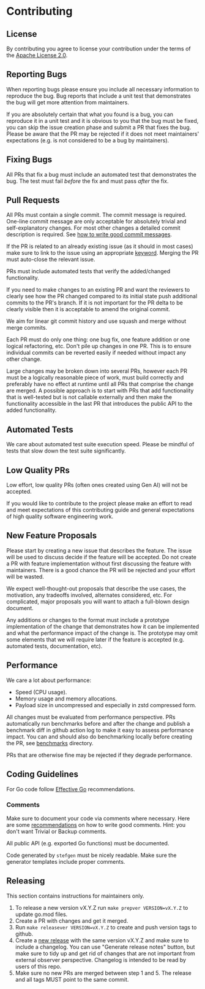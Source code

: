 # Contributing

## License

By contributing you agree to license your contribution under the terms of the
[Apache License 2.0](LICENSE).

## Reporting Bugs

When reporting bugs please ensure you include all necessary information to reproduce
the bug. Bug reports that include a unit test that demonstrates the bug will get more
attention from maintainers.

If you are absolutely certain that what you found is a bug, you can reproduce it in a unit
test and it is obvious to you that the bug must be fixed, you can skip the issue creation
phase and submit a PR that fixes the bug. Please be aware that the PR may be rejected if
it does not meet maintainers' expectations (e.g. is not considered to be a bug by
maintainers).

## Fixing Bugs

All PRs that fix a bug must include an automated test that demonstrates the bug. The test
must fail _before_ the fix and must pass _after_ the fix.

## Pull Requests

All PRs must contain a single commit. The commit message is required. One-line commit
message are only acceptable for absolutely trivial and self-explanatory changes. For most
other changes a detailed commit description is required. See
[how to write good commit messages](https://cbea.ms/git-commit/).

If the PR is related to an already existing issue (as it should in most cases) make sure
to link to the issue using an appropriate
[keyword](https://docs.github.com/en/issues/tracking-your-work-with-issues/using-issues/linking-a-pull-request-to-an-issue).
Merging the PR must auto-close the relevant issue.

PRs must include automated tests that verify the added/changed functionality.

If you need to make changes to an existing PR and want the reviewers to clearly see
how the PR changed compared to its initial state push additional commits to the PR's
branch. If it is not important for the PR delta to be clearly visible then it is
acceptable to amend the original commit.

We aim for linear git commit history and use squash and merge without merge commits.

Each PR must do only one thing: one bug fix, one feature addition or one 
logical refactoring, etc. Don't pile up changes in one PR. This is to ensure individual 
commits can be reverted easily if needed without impact any other change. 

Large changes may be broken down into several PRs, however each PR must be a 
logically reasonable piece of work, must build correctly and preferably have no
effect at runtime until all PRs that comprise the change are merged. A possible approach
is to start with PRs that add functionality that is well-tested but is not callable 
externally and then make the functionality accessible in the last PR that introduces the 
public API to the added functionality.

## Automated Tests

We care about automated test suite execution speed. Please be mindful of tests that
slow down the test suite significantly.

## Low Quality PRs

Low effort, low quality PRs (often ones created using Gen AI) will not be accepted.

If you would like to contribute to the project please make an effort to read and meet
expectations of this contributing guide and general expectations of high quality software
engineering work.

## New Feature Proposals

Please start by creating a new issue that describes the feature. The issue will be 
used to discuss decide if the feature will be accepted. Do not create a PR with 
feature implementation without first discussing the feature with maintainers. There is 
a good chance the PR will be rejected and your effort will be wasted.

We expect well-thought-out proposals that describe the use cases, the motivation, any 
tradeoffs involved, alternates considered, etc. For complicated, major proposals you will 
want to attach a full-blown design document.

Any additions or changes to the format must include a prototype implementation of the
change that demonstrates how it can be implemented and what the performance impact of the
change is. The prototype may omit some elements that we will require later if the feature
is accepted (e.g. automated tests, documentation, etc).

## Performance

We care a lot about performance:

- Speed (CPU usage).
- Memory usage and memory allocations.
- Payload size in uncompressed and especially in zstd compressed form.

All changes must be evaluated from performance perspective. PRs automatically run
benchmarks before and after the change and publish a benchmark diff in github action 
log to make it easy to assess performance impact. You can and should also do 
benchmarking locally before creating the PR, see [benchmarks](./benchmarks) directory.

PRs that are otherwise fine may be rejected if they degrade performance.

## Coding Guidelines

For Go code follow [Effective Go](https://go.dev/doc/effective_go) recommendations.

### Comments

Make sure to document your code via comments where necessary. Here are some 
[recommendations](https://antirez.com/news/124) on how to write good comments.
Hint: you don't want Trivial or Backup comments.

All public API (e.g. exported Go functions) must be documented.

Code generated by `stefgen` must be nicely readable. Make sure the generator 
templates include proper comments.

## Releasing

This section contains instructions for maintainers only.

1. To release a new version vX.Y.Z run `make prepver VERSION=vX.Y.Z` to update go.mod
   files.
2. Create a PR with changes and get it merged.
3. Run `make releasever VERSION=vX.Y.Z` to create and push version tags to github.
4. Create a [new release](https://github.com/splunk/stef/releases) with the same version
   vX.Y.Z and make sure to include a changelog. You can use "Generate release notes"
   button, but make sure to tidy up and get rid of changes that are not important from
   external observer perspective. Changelog is intended to be read by users of this repo.
5. Make sure no new PRs are merged between step 1 and 5. The release and all tags MUST
   point to the same commit.
